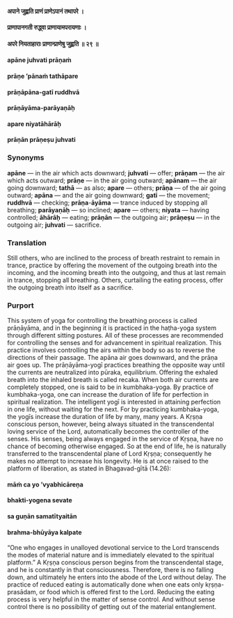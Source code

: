 #### अपाने जुह्वति प्राणं प्राणेऽपानं तथापरे ।
#### प्राणापानगती रुद्ध्वा प्राणायामपरायणाः ।
#### अपरे नियताहाराः प्राणान्प्राणेषु जुह्वति ॥ २९ ॥

#### apāne juhvati prāṇaṁ
#### prāṇe ’pānaṁ tathāpare
#### prāṇāpāna-gatī ruddhvā
#### prāṇāyāma-parāyaṇāḥ
#### apare niyatāhārāḥ
#### prāṇān prāṇeṣu juhvati

### Synonyms

**apāne** — in the air which acts downward; **juhvati** — offer; **prāṇam** — the air which acts outward; **prāṇe** — in the air going outward; **apānam** — the air going downward; **tathā** — as also; **apare** — others; **prāṇa** — of the air going outward; **apāna** — and the air going downward; **gatī** — the movement; **ruddhvā** — checking; **prāṇa**-**āyāma** — trance induced by stopping all breathing; **parāyaṇāḥ** — so inclined; **apare** — others; **niyata** — having controlled; **āhārāḥ** — eating; **prāṇān** — the outgoing air; **prāṇeṣu** — in the outgoing air; **juhvati** — sacrifice.

### Translation

Still others, who are inclined to the process of breath restraint to remain in trance, practice by offering the movement of the outgoing breath into the incoming, and the incoming breath into the outgoing, and thus at last remain in trance, stopping all breathing. Others, curtailing the eating process, offer the outgoing breath into itself as a sacrifice.

### Purport

This system of yoga for controlling the breathing process is called prāṇāyāma, and in the beginning it is practiced in the haṭha-yoga system through different sitting postures. All of these processes are recommended for controlling the senses and for advancement in spiritual realization. This practice involves controlling the airs within the body so as to reverse the directions of their passage. The apāna air goes downward, and the prāṇa air goes up. The prāṇāyāma-yogī practices breathing the opposite way until the currents are neutralized into pūraka, equilibrium. Offering the exhaled breath into the inhaled breath is called recaka. When both air currents are completely stopped, one is said to be in kumbhaka-yoga. By practice of kumbhaka-yoga, one can increase the duration of life for perfection in spiritual realization. The intelligent yogī is interested in attaining perfection in one life, without waiting for the next. For by practicing kumbhaka-yoga, the yogīs increase the duration of life by many, many years. A Kṛṣṇa conscious person, however, being always situated in the transcendental loving service of the Lord, automatically becomes the controller of the senses. His senses, being always engaged in the service of Kṛṣṇa, have no chance of becoming otherwise engaged. So at the end of life, he is naturally transferred to the transcendental plane of Lord Kṛṣṇa; consequently he makes no attempt to increase his longevity. He is at once raised to the platform of liberation, as stated in Bhagavad-gītā (14.26):

#### māṁ ca yo ’vyabhicāreṇa
#### bhakti-yogena sevate
#### sa guṇān samatītyaitān
#### brahma-bhūyāya kalpate

“One who engages in unalloyed devotional service to the Lord transcends the modes of material nature and is immediately elevated to the spiritual platform.” A Kṛṣṇa conscious person begins from the transcendental stage, and he is constantly in that consciousness. Therefore, there is no falling down, and ultimately he enters into the abode of the Lord without delay. The practice of reduced eating is automatically done when one eats only kṛṣṇa-prasādam, or food which is offered first to the Lord. Reducing the eating process is very helpful in the matter of sense control. And without sense control there is no possibility of getting out of the material entanglement.